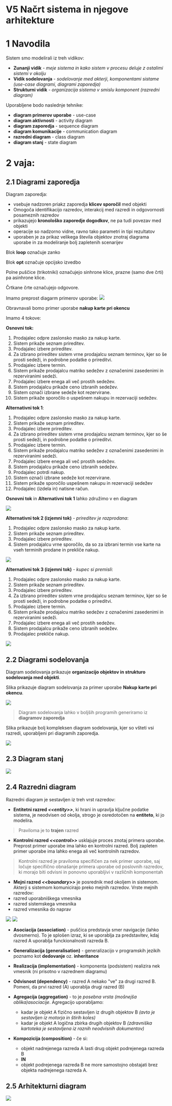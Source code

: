 # V5 Načrt sistema in njegove arhitekture
# 1 Navodila
Sistem smo modelirali iz treh vidikov:
- **Zunanji vidik** - *meje sistema in kako sistem v procesu deluje z ostalimi sistemi v okolju*
- **Vidik sodelovanja** - *sodelovanje med akterji, komponentami sistame (use-case diagrami, diagrami zaporedja)*
- **Strukturni vidik** - *organizacija sistema v smislu komponent (razredni diagram)*

Uporabljene bodo naslednje tehnike:
- **diagram primerov uporabe** - use-case
- **diagram aktivnosti** - activity diagram
- **diagram zaporedja** - sequence diagram
- **diagram komunikacije** - communication diagram
- **razredni diagram** - class diagram
- **diagram stanj** - state diagram


# 2 vaja:
## 2.1 Diagrami zaporedja

Diagram zaporedja:
- vsebuje nadzoren priakz zaporedja **klicev sporočil** med objekti
- Omogoča identifikacijo razredov, interakcij med razredi in odgovornosti posameznih razredov
- prikazujejo **kronološko zaporedje dogodkov**, ne pa tudi povezav med objekti
- operacije so nadzorno vidne, ravno tako parametri in tipi rezultatov
- uporaben je za prikaz velikega števila objektov znotraj diagrama uporabe in za modeliranje bolj zapletenih scenarijev

Blok **loop** označuje zanko

Blok **opt** označuje opcijsko izvedbo

Polne puščice (trikotniki) označujejo sinhrone klice, prazne (samo dve črti) pa asinhrone klice.

Črtkane črte označujejo odgovore.

Imamo preprost diagarm primerov uporabe:
<img src="dpu.png" >

Obravnavali bomo primer uporabe **nakup karte pri okencu**

Imamo 4 tokove:

**Osnovni tok:**
1. Prodajalec odpre zaslonsko masko za nakup karte.
2. Sistem prikaže seznam prireditev.
3. Prodajalec izbere prireditev.
4. Za izbrano prireditev sistem vrne prodajalcu seznam terminov, kjer so še prosti sedeži, in podrobne podatke o prireditvi.
5. Prodajalec izbere termin.
6. Sistem prikaže prodajalcu matriko sedežev z označenimi zasedenimi in rezerviranimi sedeži.
7. Prodajalec izbere enega ali več prostih sedežev.
8. Sistem prodajalcu prikaže ceno izbranih sedežev.
9. Sistem označi izbrane sedeže kot rezervirane.
10. Sistem prikaže sporočilo o uspešnem nakupu in rezervaciji sedežev.

**Alternativni tok 1**:
1. Prodajalec odpre zaslonsko masko za nakup karte.
2. Sistem prikaže seznam prireditev.
3. Prodajalec izbere prireditev.
4. Za izbrano prireditev sistem vrne prodajalcu seznam terminov, kjer so še prosti sedeži, in podrobne podatke o prireditvi.
5. Prodajalec izbere termin.
6. Sistem prikaže prodajalcu matriko sedežev z označenimi zasedenimi in rezerviranimi sedeži.
7. Prodajalec izbere enega ali več prostih sedežev.
8. Sistem prodajalcu prikaže ceno izbranih sedežev.
9. Prodajalec potrdi nakup.
10. Sistem označi izbrane sedeže kot rezervirane.
11. Sistem prikaže sporočilo uspešnem nakupu in rezervaciji sedežev
12. Prodajalec (izdela in) natisne račun.

**Osnovni tok** in **Alternativni tok 1** lahko združimo v en diagram

<img src="tok1.jpg" >

**Alternativni tok 2 (izjemni tok)** - *prireditev je razprodana*:
1. Prodajalec odpre zaslonsko masko za nakup karte.
2. Sistem prikaže seznam prireditev.
3. Prodajalec izbere prireditev.
4. Sistem prodajalcu vrne sporočilo, da so za izbrani termin vse karte na vseh terminih prodane in prekliče nakup.

<img src="tok2.png" >

**Alternativni tok 3 (izjemni tok)** - *kupec si premisli*:
1. Prodajalec odpre zaslonsko masko za nakup karte.
2. Sistem prikaže seznam prireditev.
3. Prodajalec izbere prireditev.
4. Za izbrano prireditev sistem vrne prodajalcu seznam terminov, kjer so še prosti sedeži, in podrobne podatke o prireditvi.
5. Prodajalec izbere termin.
6. Sistem prikaže prodajalcu matriko sedežev z označenimi zasedenimi in rezerviranimi sedeži.
7. Prodajalec izbere enega ali več prostih sedežev.
8. Sistem prodajalcu prikaže ceno izbranih sedežev.
9. Prodajalec prekliče nakup.

<img src="tok3.jpg" >

## 2.2 Diagrami sodelovanja

Diagram sodelovanja prikazuje **organizacijo objektov in strukturo sodelovanja med objekti**.

Slika prikazuje diagram sodelovanja za primer uporabe **Nakup karte pri okencu**.

<img src="ds1.jpg" >

> Diagram sodelovanja lahko v boljših programih generiramo iz **diagramov zaporedja**

Slika prikazuje bolj kompleksen diagram sodelovanja, kjer so všteti vsi razredi, uporabljeni pri diagramih zaporedja.

<img src="ds2.jpg" >

## 2.3 Diagram stanj

<img src="ds4.png" >

## 2.4 Razredni diagram 
Razredni diagram je sestavljen iz treh vrst razredov:
- **Entitetni razred *\<\<entity>>***, ki hrani in upravlja ključne podatke sistema, je neodvisen od okolja, strogo je osredotočen na **entiteto**, ki jo modelira.
> Praviloma je to **trajen** razred

- **Kontrolni razred *\<\<control>>*** usklajuje proces znotaj primera uporabe. Preprost primer uporabe ima lahko en kontrolni razred. Bolj zapleten primer uporabe ima lahko enega ali več kontrolnih razredov.
> Kontrolni razred je praviloma specifičen za nek primer uporabe, saj ločuje specifično obnašanje primera uporabe od poslovnih razredov, ki morajo biti odvisni in ponovno uporabljivi v različnih komponentah

- **Mejni razred *\<\<boundary>>*** je posrednik med okoljem in sistemom. Akterji s sistemom komunicirajo preko mejnih razredov. Vrste mejnih razredov:
- razred uporabniškega vmesnika
- razred sistemskega vmesnika
- razred vmesnika do naprav

<img src="rd1.png" >

<img src="rd2.png" >

- **Asociacija (association)** - puščica predstavja smer navigacije (lahko dvosmerno). To je splošen izraz, ki se uporablja za predstavitev, kdaj razred A uporablja funckionalnosti razreda B.

- **Generalizacija (generalisation)** - generalizacijo v programskih jezikih poznamo kot **dedovanje** oz. **inheritance**

- **Realizacija (implementation)** - komponenta (podsistem) realizira nek vmesnik (ni prisotno v razrednem diagramu) 

- **Odvisnost (dependency)** - razred A nekako "ve" za drugi razred B. Pomeni, da prvi razred (A) uporablja drugi razred (B)

- **Agregacija (aggregation)** - to je *posebna vrsta (mošnejša oblika)asociacije*. Agregacijo uporabljamo:
    - kadar je objekt A fizično sestavljen iz drugih objektov B *(avto je sestavljen iz motorja in štirih koles)*
    - kadar je objekt A logična zbirka drugih objektov B *(zdravniška kartoteka je sestavljena iz raznih neodvisnih dokumentov)*

- **Kompozicija (composition)** - če si:
    - objekt nadrejenega razreda A lasti drug objekt podrejenega razreda B 
    - **IN**
    - objekt podrejenega razreda B ne more samostojno obstajati brez objekta nadrejenega razreda A.

## 2.5 Arhitekturni diagram
<img src="ad1.png">









